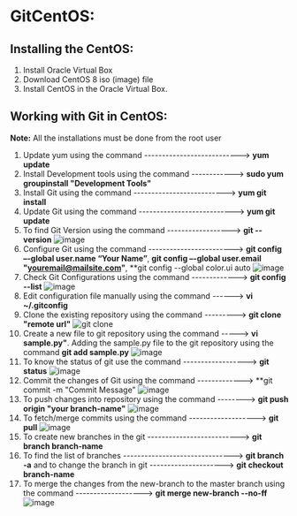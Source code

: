 # GitCentOS:

## Installing the CentOS:

1. Install Oracle Virtual Box
2. Download CentOS 8 iso (image) file
3. Install CentOS in the Oracle Virtual Box.

## Working with Git in CentOS:
 **Note:** All the installations must be done from the root user

1. Update yum using the command ---------------------------> **yum update**
2. Install Development tools using the command ------------> **sudo yum groupinstall "Development Tools"**
3. Install Git using the command --------------------------> **yum git install**
4. Update Git using the command ---------------------------> **yum git update**
5. To find Git Version using the command ------------------> **git --version**
![image](https://user-images.githubusercontent.com/42949313/87632315-c1954700-c6fe-11ea-808e-d2a6e2e33b1f.png)
6. Configure Git using the command ------------------------> **git config –-global user.name “Your Name”**, **git config –-global user.email "youremail@mailsite.com"**, **git config --global color.ui auto
![image](https://user-images.githubusercontent.com/42949313/87632742-995a1800-c6ff-11ea-9ad0-5d9f70ac2f8b.png)
7. Check Git Configurations using the command -------------> **git config --list**
![image](https://user-images.githubusercontent.com/42949313/87867373-dc132e80-c951-11ea-8539-e7692ed9892a.png)
8. Edit configuration file manually using the command ------> **vi ~/.gitconfig**
9. Clone the existing repository using the command ---------> **git clone "remote url"**
![git clone](https://user-images.githubusercontent.com/42949313/87904910-0b46a000-ca25-11ea-9e87-b2731e408c17.PNG)
10. Create a new file to git repository using the command -----> **vi sample.py"**. Adding the sample.py file to the git repository using the command **git add sample.py**
![image](https://user-images.githubusercontent.com/42949313/87905277-d25afb00-ca25-11ea-98ea-865e86d45680.png)
11. To know the status of git use the command ------------------> **git status**
![image](https://user-images.githubusercontent.com/42949313/87883523-93995680-c9cd-11ea-95fb-b0352983c190.png)
12. Commit the changes of Git using the command -------------> **git commit -m "Commit Message"
![image](https://user-images.githubusercontent.com/42949313/87905389-0c2c0180-ca26-11ea-82f8-43e9da9c6d72.png)
13. To push changes into repository using the command --------> **git push origin "your branch-name"**
![image](https://user-images.githubusercontent.com/42949313/87905529-60cf7c80-ca26-11ea-9892-8f96bfc4ffcf.png)
14. To fetch/merge commits using the command -------------------> **git pull**
![image](https://user-images.githubusercontent.com/42949313/87905707-d50a2000-ca26-11ea-806b-dbb21707bc54.png)
15. To create new branches in the git --------------------------> **git branch branch-name**
16. To find the list of branches -------------------------------> **git branch -a** and to change the branch in git ---------------------> **git checkout branch-name**
17. To merge the changes from the new-branch to the master branch using the command -------------------> **git merge new-branch --no-ff**
![image](https://user-images.githubusercontent.com/42949313/87986974-7c2c9d00-caa3-11ea-8afb-c63878a5705d.png)

